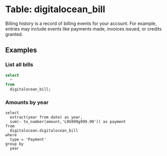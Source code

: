 # Table: digitalocean_bill

Billing history is a record of billing events for your account. For example,
entries may include events like payments made, invoices issued, or credits
granted.

## Examples

### List all bills

```sql
select
  *
from
  digitalocean_bill;
```

### Amounts by year

```
select
  extract(year from date) as year,
  sum(- to_number(amount,'L9G999g999.99')) as payment
from
  digitalocean.digitalocean_bill
where 
  type = 'Payment'
group by
  year
```

